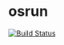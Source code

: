 # osrun
[![Build Status](https://travis-ci.org/zabbixpos/osrun.svg?branch=master)](https://travis-ci.org/zabbixpos/osrun)

